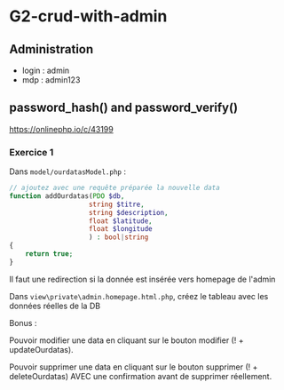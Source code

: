# G2-crud-with-admin

## Administration

- login : admin
- mdp : admin123

## password_hash() and password_verify()

https://onlinephp.io/c/43199

### Exercice 1

Dans `model/ourdatasModel.php` :

```php
// ajoutez avec une requête préparée la nouvelle data
function addOurdatas(PDO $db, 
                    string $titre, 
                    string $description, 
                    float $latitude,
                    float $longitude
                    ) : bool|string
{
    return true;
}
```

Il faut une redirection si la donnée est insérée vers homepage de l'admin



Dans `view\private\admin.homepage.html.php`, créez le tableau avec les données réelles de la DB

Bonus :

Pouvoir modifier une data en cliquant sur le bouton modifier (! + updateOurdatas).

Pouvoir supprimer une data en cliquant sur le bouton supprimer (! + deleteOurdatas) AVEC une confirmation avant de supprimer réellement.

